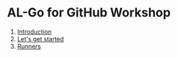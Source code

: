 # AL-Go for GitHub Workshop

1. [Introduction](Introduction.md)
1. [Let's get started](GetStarted.md)
1. [Runners](Runners.md)

